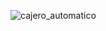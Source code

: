 ![cajero_automatico](https://github.com/edumel20/Diagrama_Comportamientos/assets/145054591/3d64f600-0dd4-47e7-a2c9-f54112f70e6b)

